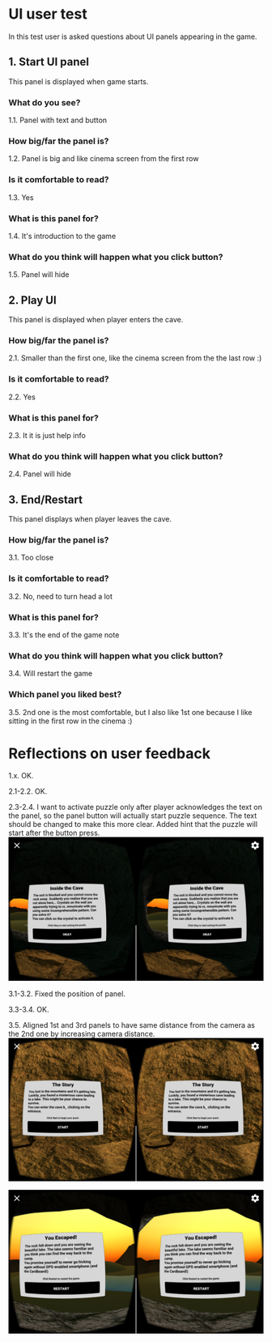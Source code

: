 # UI user test
In this test user is asked questions about UI panels appearing in the game.

## 1. Start UI panel
This panel is displayed when game starts.

### What do you see?
 1.1. Panel with text and button

### How big/far the panel is?
 1.2. Panel is big and like cinema screen from the first row

### Is it comfortable to read?
 1.3. Yes

### What is this panel for?
 1.4. It's introduction to the game

### What do you think will happen what you click button?
 1.5. Panel will hide

## 2. Play UI
This panel is displayed when player enters the cave.

### How big/far the panel is?
 2.1. Smaller than the first one, like the cinema screen from the the last row :)

### Is it comfortable to read?
 2.2. Yes

### What is this panel for?
 2.3. It it is just help info

### What do you think will happen what you click button?
 2.4. Panel will hide

## 3. End/Restart
This panel displays when player leaves the cave.

### How big/far the panel is?
 3.1. Too close

### Is it comfortable to read?
 3.2. No, need to turn head a lot

### What is this panel for?
 3.3. It's the end of the game note

### What do you think will happen what you click button?
 3.4. Will restart the game

### Which panel you liked best?
 3.5. 2nd one is the most comfortable, but I also like 1st one because I like sitting in the first row in the cinema :)

# Reflections on user feedback
 1.x. OK.
 
 2.1-2.2. OK.

 2.3-2.4. I want to activate puzzle only after player acknowledges the text on the panel, so the panel button will actually start puzzle sequence. The text should be changed to make this more clear.
 Added hint that the puzzle will start after the button press.
 ![VR Cave](Screenshot-2.png?raw=true "VR Cave")

 3.1-3.2. Fixed the position of panel.

 3.3-3.4. OK.

 3.5. Aligned 1st and 3rd panels to have same distance from the camera as the 2nd one by increasing camera distance.
 ![VR Cave](Screenshot-1.png?raw=true "VR Cave")
 
 ![VR Cave](Screenshot-3.png?raw=true "VR Cave") 
